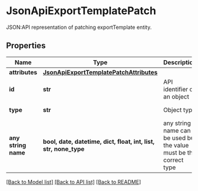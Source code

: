 # JsonApiExportTemplatePatch

JSON:API representation of patching exportTemplate entity.

## Properties
Name | Type | Description | Notes
------------ | ------------- | ------------- | -------------
**attributes** | [**JsonApiExportTemplatePatchAttributes**](JsonApiExportTemplatePatchAttributes.md) |  | 
**id** | **str** | API identifier of an object | 
**type** | **str** | Object type | defaults to "exportTemplate"
**any string name** | **bool, date, datetime, dict, float, int, list, str, none_type** | any string name can be used but the value must be the correct type | [optional]

[[Back to Model list]](../README.md#documentation-for-models) [[Back to API list]](../README.md#documentation-for-api-endpoints) [[Back to README]](../README.md)



